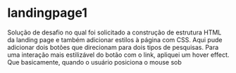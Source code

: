 # landingpage1
Solução de desafio no qual foi solicitado a construção de estrutura HTML da landing page e também adicionar estilos à página com CSS.  Aqui pude adicionar dois botões que direcionam para dois tipos de pesquisas. Para uma interação mais estilizável do botão com o link, apliquei um hover effect. Que basicamente, quando o usuário posiciona o mouse sob
